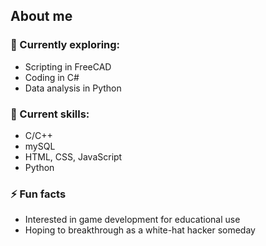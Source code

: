 ## About me

<!--
**Ay-mi/Ay-mi** is a ✨ _special_ ✨ repository because its `README.md` (this file) appears on your GitHub profile.
- 🔭 I’m currently working on 
-->
### 🌱 Currently exploring:
- Scripting in FreeCAD
- Coding in C#
- Data analysis in Python

### 🌹 Current skills:
- C/C++
- mySQL
- HTML, CSS, JavaScript
- Python

### ⚡ Fun facts
- Interested in game development for educational use
- Hoping to breakthrough as a white-hat hacker someday
